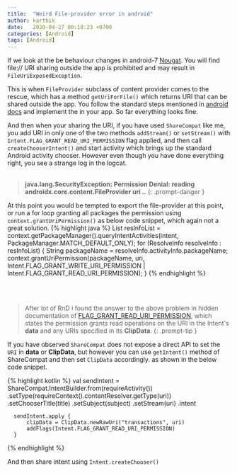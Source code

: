 ```yaml
---
title:  "Weird File-provider error in android"
author: karthik
date:   2020-04-27 00:18:23 +0700
categories: [Android]
tags: [Android]
---
```


If we look at the be behaviour changes in android-7 [Nougat](https://developer.android.com/about/versions/nougat/android-7.0-changes#sharing-files). You will find file:// URI sharing outside the app is prohibited and may result in `FileUriExposedException`.

This is when `FileProvider` subclass of content provider comes to the rescue, which has a method `getUriForFile()` which returns URI that can be shared outside the app. You follow the standard steps mentioned in [android docs](https://developer.android.com/reference/androidx/core/content/FileProvider) and implement the in your app. So far everything looks fine.

And then when your sharing the URI, if you have used `ShareCompat` like me, you add URI in only one of the two methods `addStream()` or `setStream()` with `Intent.FLAG_GRANT_READ_URI_PERMISSION` flag applied, and then call `createChooserIntent()`
and start activity which brings up the standard Android activity chooser.
However even though you have done everything right, you see a strange log in the logcat.
<br/><br/>

>**java.lang.SecurityException: Permission Denial: reading androidx.core.content.FileProvider uri ..**
{: .prompt-danger }  

At this point you would be tempted to export the file-provider at this point, or run a for loop granting all packages the permission using `context.grantUriPermission()` as below code snippet, which again not a great solution.
{% highlight java %}
List<ResolveInfo> resInfoList = context.getPackageManager().queryIntentActivities(intent,
                                              PackageManager.MATCH_DEFAULT_ONLY);
for (ResolveInfo resolveInfo : resInfoList) {
    String packageName = resolveInfo.activityInfo.packageName;
    context.grantUriPermission(packageName, uri, Intent.FLAG_GRANT_WRITE_URI_PERMISSION | Intent.FLAG_GRANT_READ_URI_PERMISSION);
}
{% endhighlight %}

<br/><br/>
>After lot of RnD i found the answer to the above problem in hidden documentation of [FLAG_GRANT_READ_URI_PERMISSION](https://developer.android.com/reference/android/content/Intent.html#FLAG_GRANT_READ_URI_PERMISSION), which states the permission grants read operations on the URI in the Intent's **data** and any URIs specified in its **ClipData**.
{: .prompt-tip }

If you have observed `ShareCompat` does not expose a direct API to set the `URI` in **data** or **ClipData**, but however you can use `getIntent()` method of ShareCompat and then set `ClipData` accordingly. as shown in the below code snippet.

{% highlight kotlin %}
val sendIntent = ShareCompat.IntentBuilder.from(requireActivity())
          .setType(requireContext().contentResolver.getType(uri))
          .setChooserTitle(title)
          .setSubject(subject)
          .setStream(uri)
          .intent

      sendIntent.apply {
          clipData = ClipData.newRawUri("transactions", uri)
          addFlags(Intent.FLAG_GRANT_READ_URI_PERMISSION)
      }      
{% endhighlight %}

And then share intent using `Intent.createChooser()`
